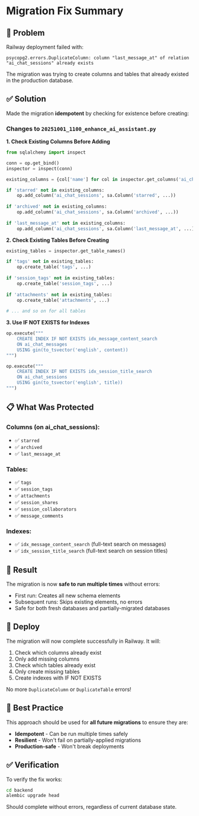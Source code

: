 # Migration Fix Summary

## 🚨 Problem
Railway deployment failed with:
```
psycopg2.errors.DuplicateColumn: column "last_message_at" of relation "ai_chat_sessions" already exists
```

The migration was trying to create columns and tables that already existed in the production database.

## ✅ Solution
Made the migration **idempotent** by checking for existence before creating:

### Changes to `20251001_1100_enhance_ai_assistant.py`

**1. Check Existing Columns Before Adding**
```python
from sqlalchemy import inspect

conn = op.get_bind()
inspector = inspect(conn)

existing_columns = {col['name'] for col in inspector.get_columns('ai_chat_sessions')}

if 'starred' not in existing_columns:
    op.add_column('ai_chat_sessions', sa.Column('starred', ...))
    
if 'archived' not in existing_columns:
    op.add_column('ai_chat_sessions', sa.Column('archived', ...))
    
if 'last_message_at' not in existing_columns:
    op.add_column('ai_chat_sessions', sa.Column('last_message_at', ...))
```

**2. Check Existing Tables Before Creating**
```python
existing_tables = inspector.get_table_names()

if 'tags' not in existing_tables:
    op.create_table('tags', ...)
    
if 'session_tags' not in existing_tables:
    op.create_table('session_tags', ...)
    
if 'attachments' not in existing_tables:
    op.create_table('attachments', ...)
    
# ... and so on for all tables
```

**3. Use IF NOT EXISTS for Indexes**
```python
op.execute("""
    CREATE INDEX IF NOT EXISTS idx_message_content_search 
    ON ai_chat_messages 
    USING gin(to_tsvector('english', content))
""")

op.execute("""
    CREATE INDEX IF NOT EXISTS idx_session_title_search 
    ON ai_chat_sessions 
    USING gin(to_tsvector('english', title))
""")
```

## 📋 What Was Protected

### Columns (on ai_chat_sessions):
- ✅ `starred`
- ✅ `archived`
- ✅ `last_message_at`

### Tables:
- ✅ `tags`
- ✅ `session_tags`
- ✅ `attachments`
- ✅ `session_shares`
- ✅ `session_collaborators`
- ✅ `message_comments`

### Indexes:
- ✅ `idx_message_content_search` (full-text search on messages)
- ✅ `idx_session_title_search` (full-text search on session titles)

## 🎯 Result

The migration is now **safe to run multiple times** without errors:
- First run: Creates all new schema elements
- Subsequent runs: Skips existing elements, no errors
- Safe for both fresh databases and partially-migrated databases

## 🚀 Deploy

The migration will now complete successfully in Railway. It will:
1. Check which columns already exist
2. Only add missing columns
3. Check which tables already exist
4. Only create missing tables
5. Create indexes with IF NOT EXISTS

No more `DuplicateColumn` or `DuplicateTable` errors!

## 📝 Best Practice

This approach should be used for **all future migrations** to ensure they are:
- **Idempotent** - Can be run multiple times safely
- **Resilient** - Won't fail on partially-applied migrations
- **Production-safe** - Won't break deployments

## ✅ Verification

To verify the fix works:
```bash
cd backend
alembic upgrade head
```

Should complete without errors, regardless of current database state.

